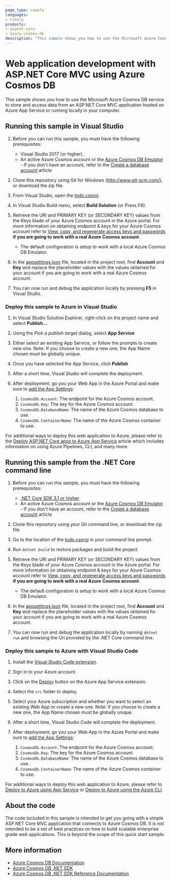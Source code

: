 ```yaml
---
page_type: sample
languages:
- csharp
products:
- aspnet-core
- azure-cosmos-db
description: "This sample shows you how to use the Microsoft Azure Cosmos DB service to store and access data from an ASP.NET Core MVC application."
---
```


# Web application development with ASP.NET Core MVC using Azure Cosmos DB

This sample shows you how to use the Microsoft Azure Cosmos DB service to store and access data from an ASP.NET Core MVC application hosted on Azure App Service or running locally in your computer.

## Running this sample in Visual Studio

1. Before you can run this sample, you must have the following prerequisites:
    - Visual Studio 2017 (or higher).
    - An active Azure Cosmos account or the [Azure Cosmos DB Emulator](https://docs.microsoft.com/azure/cosmos-db/local-emulator) - If you don't have an account, refer to the [Create a database account](https://docs.microsoft.com/azure/cosmos-db/create-sql-api-dotnet#create-an-azure-cosmos-db-account) article

2. Clone this repository using Git for Windows (http://www.git-scm.com/), or download the zip file.

3. From Visual Studio, open the [todo.csproj](./src/todo.csproj).

4. In Visual Studio Build menu, select **Build Solution** (or Press F6). 

5. Retrieve the URI and PRIMARY KEY (or SECONDARY KEY) values from the Keys blade of your Azure Cosmos account in the Azure portal. For more information on obtaining endpoint & keys for your Azure Cosmos account refer to [View, copy, and regenerate access keys and passwords](https://docs.microsoft.com/azure/cosmos-db/secure-access-to-data#master-keys)  **if you are going to work with a real Azure Cosmos account**.
    * The default configuration is setup to work with a local Azure Cosmos DB Emulator.

6. In the [appsettings.json](./src/appsettings.json) file, located in the project root, find **Account** and **Key** and replace the placeholder values with the values obtained for your account if you are going to work with a real Azure Cosmos account.

7. You can now run and debug the application locally by pressing **F5** in Visual Studio.

### Deploy this sample to Azure in Visual Studio

1. In Visual Studio Solution Explorer, right-click on the project name and select **Publish...**

2. Using the *Pick a publish target* dialog, select **App Service**

3. Either select an existing App Service, or follow the prompts to create new one. Note: If you choose to create a new one, the App Name chosen must be globally unique. 

4. Once you have selected the App Service, click **Publish**

5. After a short time, Visual Studio will complete the deployment.

6. After deployment, go you your Web App in the Azure Portal and make sure to [add the App Settings](https://docs.microsoft.com/azure/app-service/configure-common#configure-app-settings):
    1. `CosmosDb.Account`: The endpoint for the Azure Cosmos account.
    1. `CosmosDb.Key`: The key for the Azure Cosmos account.
    1. `CosmosDb.DatabaseName`: The name of the Azure Cosmos database to use.
    1. `CosmosDb.ContainerName`: The name of the Azure Cosmos container to use.

For additional ways to deploy this web application to Azure, please refer to the [Deploy ASP.NET Core apps to Azure App Service](https://docs.microsoft.com/aspnet/core/host-and-deploy/azure-apps/?view=aspnetcore-2.2) article which includes information on using Azure Pipelines, CLI, and many more. 


## Running this sample from the .NET Core command line

1. Before you can run this sample, you must have the following prerequisites:
    - [.NET Core SDK 3.1 or higher](https://dotnet.microsoft.com/download)
    - An active Azure Cosmos account or the [Azure Cosmos DB Emulator](https://docs.microsoft.com/azure/cosmos-db/local-emulator) - If you don't have an account, refer to the [Create a database account](https://docs.microsoft.com/azure/cosmos-db/create-sql-api-dotnet#create-an-azure-cosmos-db-account) article

2. Clone this repository using your Git command line, or download the zip file.

3. Go to the location of the [todo.csproj](./src/todo.csproj) in your command line prompt.

4. Run `dotnet build` to restore packages and build the project.

5. Retrieve the URI and PRIMARY KEY (or SECONDARY KEY) values from the Keys blade of your Azure Cosmos account in the Azure portal. For more information on obtaining endpoint & keys for your Azure Cosmos account refer to [View, copy, and regenerate access keys and passwords](https://docs.microsoft.com/azure/cosmos-db/secure-access-to-data#master-keys) **if you are going to work with a real Azure Cosmos account**.
    * The default configuration is setup to work with a local Azure Cosmos DB Emulator.

6. In the [appsettings.json](./src/appsettings.json) file, located in the project root, find **Account** and **Key** and replace the placeholder values with the values obtained for your account if you are going to work with a real Azure Cosmos account.

7. You can now run and debug the application locally by running `dotnet run` and browsing the Url provided by the .NET Core command line.

### Deploy this sample to Azure with Visual Studio Code

1. Install the [Visual Studio Code extension](https://code.visualstudio.com/tutorials/app-service-extension/getting-started#_install-the-extension).

2. Sign in to your Azure account.

3. Click on the [Deploy](https://code.visualstudio.com/tutorials/app-service-extension/deploy-app) button on the Azure App Service extension.

4. Select the `src` folder to deploy. 

5. Select your Azure subscription and whether you want to select an existing Web App or create a new one. Note: If you choose to create a new one, the App Name chosen must be globally unique. 

6. After a short time, Visual Studio Code will complete the deployment.

7. After deployment, go you your Web App in the Azure Portal and make sure to [add the App Settings](https://docs.microsoft.com/azure/app-service/configure-common#configure-app-settings):
    1. `CosmosDb.Account`: The endpoint for the Azure Cosmos account.
    1. `CosmosDb.Key`: The key for the Azure Cosmos account.
    1. `CosmosDb.DatabaseName`: The name of the Azure Cosmos database to use.
    1. `CosmosDb.ContainerName`: The name of the Azure Cosmos container to use.

For additional ways to deploy this web application to Azure, please refer to [Deploy to Azure using App Service](https://code.visualstudio.com/tutorials/app-service-extension/getting-started) or [Deploy to Azure using the Azure CLI](https://code.visualstudio.com/tutorials/nodejs-deployment/getting-started).


## About the code
The code included in this sample is intended to get you going with a simple ASP.NET Core MVC application that connects to Azure Cosmos DB. It is not intended to be a set of best practices on how to build scalable enterprise grade web applications. This is beyond the scope of this quick start sample. 

## More information

- [Azure Cosmos DB Documentation](https://docs.microsoft.com/azure/cosmos-db)
- [Azure Cosmos DB .NET SDK](https://docs.microsoft.com/azure/cosmos-db/sql-api-sdk-dotnet)
- [Azure Cosmos DB .NET SDK Reference Documentation](https://docs.microsoft.com/dotnet/api/overview/azure/cosmosdb?view=azure-dotnet)
